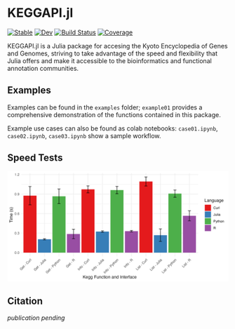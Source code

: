 # KEGGAPI.jl

[![Stable](https://img.shields.io/badge/docs-stable-blue.svg)](https://bwbioinfo.github.io/KEGGAPI.jl/stable/)
[![Dev](https://img.shields.io/badge/docs-dev-blue.svg)](https://bwbioinfo.github.io/KEGGAPI.jl/dev/)
[![Build Status](https://github.com/bwbioinfo/KEGGAPI.jl/actions/workflows/CI.yml/badge.svg?branch=main)](https://github.com/bwbioinfo/KEGGAPI.jl/actions/workflows/CI.yml?query=branch%3Amain)
[![Coverage](https://codecov.io/gh/bwbioinfo/KEGGAPI.jl/branch/main/graph/badge.svg)](https://codecov.io/gh/bwbioinfo/KEGGAPI.jl)


KEGGAPI.jl is a Julia package for accesing the Kyoto Encyclopedia of Genes and Genomes, striving to take advantage of the speed and flexibility that Julia offers and make it accessible to the bioinformatics and functional annotation communities.

## Examples

Examples can be found in the `examples` folder; `example01` provides a comprehensive demonstration of the functions contained in this package.

Example use cases can also be found as colab notebooks: `case01.ipynb`, `case02.ipynb`, `case03.ipynb` show a sample workflow.

## Speed Tests

![KEGGAPI.jl Benchmarks](benchmarking/benchmark_compare.png "KEGGAPI.jl Benchmarks")

## Citation

_publication pending_
